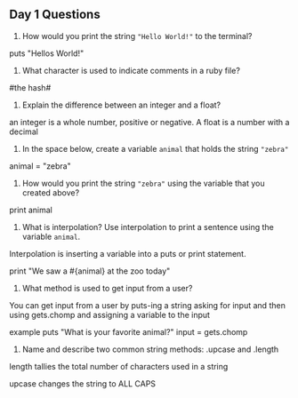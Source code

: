 ## Day 1 Questions

1. How would you print the string `"Hello World!"` to the terminal?

puts "Hellos World!"

1. What character is used to indicate comments in a ruby file?

#the hash#  

1. Explain the difference between an integer and a float?

an integer is a whole number, positive or negative. A float is a number with a decimal

1. In the space below, create a variable `animal` that holds the string `"zebra"`

animal = "zebra"

1. How would you print the string `"zebra"` using the variable that you created above?

print animal

1. What is interpolation? Use interpolation to print a sentence using the variable `animal`.

Interpolation is inserting a variable into a puts or print statement.

print "We saw a #{animal} at the zoo today"

1. What method is used to get input from a user?

You can get input from a user by puts-ing a string asking for input and then using gets.chomp and assigning a variable to the input

example
puts "What is your favorite animal?"
input = gets.chomp

1. Name and describe two common string methods:
.upcase and .length

length tallies the total number of characters used in a string

upcase changes the string to ALL CAPS

